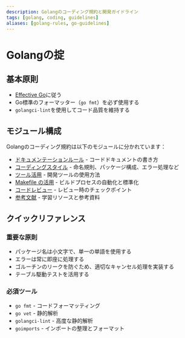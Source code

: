 ```yaml
---
description: Golangのコーディング規約と開発ガイドライン
tags: [golang, coding, guidelines]
aliases: [golang-rules, go-guidelines]
---
```


# Golangの掟

## 基本原則

- [Effective Go](https://golang.org/doc/effective_go)に従う
- Go標準のフォーマッター（`go fmt`）を必ず使用する
- `golangci-lint`を使用してコード品質を維持する

## モジュール構成

Golangのコーディング規約は以下のモジュールに分かれています：

- [ドキュメンテーションルール](golang/golangdoc.md) - コードドキュメントの書き方
- [コーディングスタイル](golang/golangstyle.md) - 命名規則、パッケージ構成、エラー処理など
- [ツール活用](golang/golangtools.md) - 開発ツールの使用方法
- [Makefile の活用](golang/golangmake.md) - ビルドプロセスの自動化と標準化
- [コードレビュー](golang/golangreview.md) - レビュー時のチェックポイント
- [参考文献](golang/golangrefs.md) - 学習リソースと参考資料

## クイックリファレンス

### 重要な原則

- パッケージ名は小文字で、単一の単語を使用する
- エラーは常に即座に処理する
- ゴルーチンのリークを防ぐため、適切なキャンセル処理を実装する
- テーブル駆動テストを活用する

### 必須ツール

- `go fmt` - コードフォーマッティング
- `go vet` - 静的解析
- `golangci-lint` - 高度な静的解析
- `goimports` - インポートの整理とフォーマット
